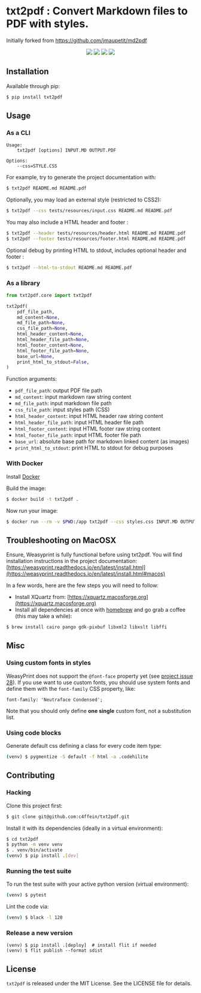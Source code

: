# txt2pdf : Convert Markdown files to PDF with styles.

Initially forked from https://github.com/jmaupetit/md2pdf

<p align="center">
  <a href="https://pypi.org/project/txt2pdf/" alt="PyPI">
      <img src="https://img.shields.io/pypi/v/txt2pdf?color=blueviolet" /></a>
  <a href="https://pypi.org/project/txt2pdf/" alt="Python Versions">
      <img src="https://img.shields.io/pypi/pyversions/txt2pdf?color=blueviolet" /></a>
  <a href="https://pypi.org/project/txt2pdf/" alt="PyPI Format">
      <img src="https://img.shields.io/pypi/format/txt2pdf?color=blueviolet" /></a>
  <a href="https://pypi.org/project/txt2pdf/" alt="License">
      <img src="https://img.shields.io/pypi/l/txt2pdf?color=blueviolet" /></a>
</p>

## Installation

Available through pip:

```bash
$ pip install txt2pdf
```

## Usage

### As a CLI

```
Usage:
    txt2pdf [options] INPUT.MD OUTPUT.PDF

Options:
    --css=STYLE.CSS
```

For example, try to generate the project documentation with:

```bash
$ txt2pdf README.md README.pdf
```

Optionally, you may load an external style (restricted to CSS2):

```bash
$ txt2pdf --css tests/resources/input.css README.md README.pdf
```

You may also include a HTML header and footer :

```bash
$ txt2pdf --header tests/resources/header.html README.md README.pdf
$ txt2pdf --footer tests/resources/footer.html README.md README.pdf
```

Optional debug by printing HTML to stdout, includes optional header and footer :

```bash
$ txt2pdf --html-to-stdout README.md README.pdf
```

### As a library

```python
from txt2pdf.core import txt2pdf

txt2pdf(
    pdf_file_path,
    md_content=None,
    md_file_path=None,
    css_file_path=None,
    html_header_content=None,
    html_header_file_path=None,
    html_footer_content=None,
    html_footer_file_path=None,
    base_url=None,
    print_html_to_stdout=False,
)
```

Function arguments:

* `pdf_file_path`: output PDF file path
* `md_content`: input markdown raw string content
* `md_file_path`: input markdown file path
* `css_file_path`: input styles path (CSS)
* `html_header_content`: input HTML header raw string content
* `html_header_file_path`: input HTML header file path
* `html_footer_content`: input HTML footer raw string content
* `html_footer_file_path`: input HTML footer file path
* `base_url`: absolute base path for markdown linked content (as images)
* `print_html_to_stdout`: print HTML to stdout for debug purposes

### With Docker

Install [Docker](https://www.docker.com/)

Build the image:

```bash
$ docker build -t txt2pdf .
```

Now run your image:

```bash
$ docker run --rm -v $PWD:/app txt2pdf --css styles.css INPUT.MD OUTPUT.PDF
```

## Troubleshooting on MacOSX

Ensure, Weasyprint is fully functional before using txt2pdf. You will find
installation instructions in the project documentation:
[https://weasyprint.readthedocs.io/en/latest/install.html](https://weasyprint.readthedocs.io/en/latest/install.html#macos)

In a few words, here are the few steps you will need to follow:

* Install XQuartz from:
  [https://xquartz.macosforge.org](https://xquartz.macosforge.org)
* Install all dependencies at once with
  [homebrew](http://mxcl.github.io/homebrew/) and go grab a coffee (this may
  take a while):

```bash
$ brew install cairo pango gdk-pixbuf libxml2 libxslt libffi
```

## Misc

### Using custom fonts in styles

WeasyPrint does not support the `@font-face` property yet (see [project issue
28](https://github.com/Kozea/WeasyPrint/issues/28)). If you use want to use
custom fonts, you should use system fonts and define them with the `font-family`
CSS property, like:

```
font-family: 'Neutraface Condensed';
```

Note that you should only define **one single** custom font, not a substitution list.

### Using code blocks
Generate default css defining a class for every code item type:

```bash
(venv) $ pygmentize -S default -f html -a .codehilite
```

## Contributing

### Hacking

Clone this project first:

```bash
$ git clone git@github.com:c4ffein/txt2pdf.git
```

Install it with its dependencies (ideally in a virtual environment):

```bash
$ cd txt2pdf
$ python -m venv venv
$ . venv/bin/activate
(venv) $ pip install .[dev]
```

### Running the test suite

To run the test suite with your active python version (virtual environment):

```bash
(venv) $ pytest
```

Lint the code via:

```bash
(venv) $ black -l 120
```

### Release a new version

```
(venv) $ pip install .[deploy]  # install flit if needed
(venv) $ flit publish --format sdist
```

## License

`txt2pdf` is released under the MIT License. See the LICENSE file for details.
